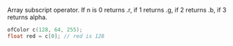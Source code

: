Array subscript operator. If n is 0 returns .r, if 1 returns .g, if 2 returns .b, if 3 returns alpha.

```cpp
ofColor c(128, 64, 255);
float red = c[0]; // red is 128
```
